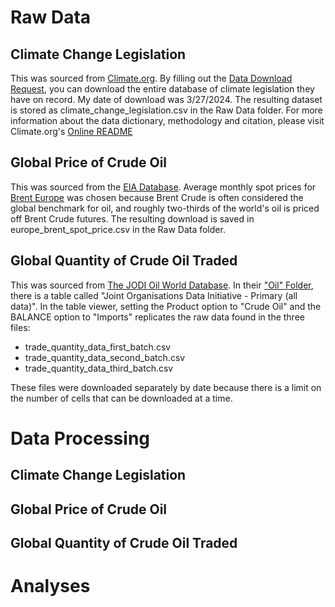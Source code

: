 # Raw Data
## Climate Change Legislation
This was sourced from [Climate.org](https://climate-laws.org/). By filling out the [Data Download Request](https://eu-submit.jotform.com/233131638610347), you can download the entire database of climate legislation they have on record. My date of download was 3/27/2024. The resulting dataset is stored as climate_change_legislation.csv in the Raw Data folder. For more information about the data dictionary, methodology and citation, please visit Climate.org's [Online README](https://climatepolicyradar.notion.site/Readme-for-document-data-download-f2d55b7e238941b59559b9b1c4cc52c5)
## Global Price of Crude Oil
This was sourced from the [EIA Database](https://www.eia.gov/dnav/pet/pet_pri_spt_s1_d.htm). Average monthly spot prices for [Brent Europe](https://www.eia.gov/dnav/pet/hist/LeafHandler.ashx?n=PET&s=RBRTE&f=M) was chosen because Brent Crude is often considered the global benchmark for oil, and roughly two-thirds of the world's oil is priced off Brent Crude futures. The resulting download is saved in europe_brent_spot_price.csv in the Raw Data folder.
## Global Quantity of Crude Oil Traded
This was sourced from [The JODI Oil World Database](https://www.jodidata.org/oil/). In their ["Oil" Folder](http://www.jodidb.org/ReportFolders/reportFolders.aspx?sCS_referer=&sCS_ChosenLang=en), there is a table called "Joint Organisations Data Initiative - Primary (all data)". In the table viewer, setting the Product option to "Crude Oil" and the BALANCE option to "Imports" replicates the raw data found in the three files:
- trade_quantity_data_first_batch.csv
- trade_quantity_data_second_batch.csv
- trade_quantity_data_third_batch.csv

These files were downloaded separately by date because there is a limit on the number of cells that can be downloaded at a time.

# Data Processing
## Climate Change Legislation
## Global Price of Crude Oil
## Global Quantity of Crude Oil Traded

# Analyses
